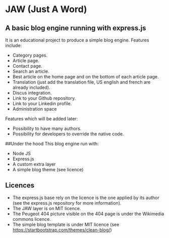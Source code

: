 # JAW (Just A Word)

## A basic blog engine running with express.js
It is an educational project to produce a simple blog engine.
Features include:
- Category pages.
- Article page.
- Contact page.
- Search an article.
- Best article on the home page and on the bottom of each article page.
- Translation (just add the translation file, US english and french are already included).
- Discus integration.
- Link to your Github repository.
- Link to your Linkedin profile.
- Administration space

Features which will be added later:
- Possibility to have many authors.
- Possibility for developers to override the native code.

##Under the hood
This blog engine run with:
- Node JS
- Express.js
- A custom extra layer
- A simple blog theme (see licence)

## Licences
- The express.js base rely on the licence is the one applied by its author (see the express.js repository for more information).
- The JAW layer is on MIT licence.
- The Peugeot 404 picture visible on the 404 page is under the Wikimedia commons licence.
- The simple blog template is under MIT licence (see https://startbootstrap.com/themes/clean-blog/)